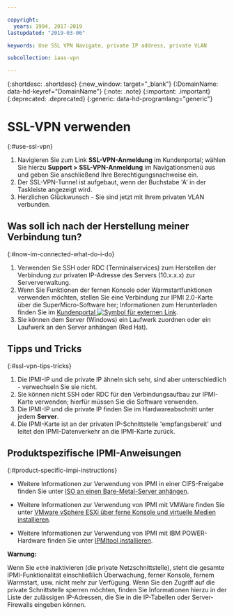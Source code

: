 ```yaml
---

copyright:
  years: 1994, 2017-2019
lastupdated: "2019-03-06"

keywords: Use SSL VPN Navigate, private IP address, private VLAN

subcollection: iaas-vpn

---
```


{:shortdesc: .shortdesc}
{:new_window: target="_blank"}
{:DomainName: data-hd-keyref="DomainName"}
{:note: .note}
{:important: .important}
{:deprecated: .deprecated}
{:generic: data-hd-programlang="generic"}

# SSL-VPN verwenden
{:#use-ssl-vpn}

1. Navigieren Sie zum Link **SSL-VPN-Anmeldung** im Kundenportal; wählen Sie hierzu **Support > SSL-VPN-Anmeldung** im Navigationsmenü aus und geben Sie anschließend Ihre Berechtigungsnachweise ein.
2. Der SSL-VPN-Tunnel ist aufgebaut, wenn der Buchstabe 'A' in der Taskleiste angezeigt wird.
3. Herzlichen Glückwunsch - Sie sind jetzt mit Ihrem privaten VLAN verbunden.

## Was soll ich nach der Herstellung meiner Verbindung tun?
{:#now-im-connected-what-do-i-do}

1. Verwenden Sie SSH oder RDC (Terminalservices) zum Herstellen der Verbindung zur privaten IP-Adresse des Servers (10.x.x.x) zur Serververwaltung.
2. Wenn Sie Funktionen der fernen Konsole oder Warmstartfunktionen verwenden möchten, stellen Sie eine Verbindung zur IPMI 2.0-Karte über die SuperMicro-Software her; Informationen zum Herunterladen finden Sie im [Kundenportal ![Symbol für externen Link](../../icons/launch-glyph.svg "Symbol für externen Link")](https://{DomainName}/).
3. Sie können dem Server (Windows) ein Laufwerk zuordnen oder ein Laufwerk an den Server anhängen (Red Hat).

## Tipps und Tricks
{:#ssl-vpn-tips-tricks}

1. Die IPMI-IP und die private IP ähneln sich sehr, sind aber unterschiedlich - verwechseln Sie sie nicht.
2. Sie können nicht SSH oder RDC für den Verbindungsaufbau zur IPMI-Karte verwenden; hierfür müssen Sie die Software verwenden.
3. Die IPMI-IP und die private IP finden Sie im Hardwareabschnitt unter jedem **Server**.
4. Die IPMI-Karte ist an der privaten IP-Schnittstelle 'empfangsbereit' und leitet den IPMI-Datenverkehr an die IPMI-Karte zurück.

## Produktspezifische IPMI-Anweisungen
{:#product-specific-impi-instructions}

* Weitere Informationen zur Verwendung von IPMI in einer CIFS-Freigabe finden Sie unter [ISO an einen Bare-Metal-Server anhängen](/docs/bare-metal?topic=bare-metal-option-1-preferred-using-ipmi-iso-on-a-cifs-share-#option-1-preferred-using-ipmi-iso-on-a-cifs-share-).
* Weitere Informationen zur Verwendung von IPMI mit VMWare finden Sie unter [VMware vSphere ESXi über ferne Konsole und virtuelle Medien installieren](/docs/infrastructure/vmware?topic=VMware-installing-vsphere-esxi).

* Weitere Informationen zur Verwendung von IPMI mit IBM POWER-Hardware finden Sie unter [IPMItool installieren](https://www.ibm.com/support/knowledgecenter/TI0003H/p8eih/p8eih_ipmitool.htm).

**Warnung:**

Wenn Sie `eth0` inaktivieren (die private Netzschnittstelle), steht die gesamte IPMI-Funktionalität einschließlich Überwachung, ferner Konsole, fernem Warmstart, usw. nicht mehr zur Verfügung. Wenn Sie den Zugriff auf die private Schnittstelle sperren möchten, finden Sie Informationen hierzu in der Liste der zulässigen IP-Adressen, die Sie in die IP-Tabellen oder Server-Firewalls eingeben können.
